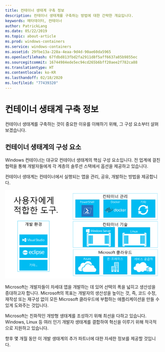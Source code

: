 ```yaml
---
title: 컨테이너 생태계 구축 정보
description: 컨테이너 생태계를 구축하는 방법에 대한 간략한 개요입니다.
keywords: 메타데이터, 컨테이너
author: PatrickLang
ms.date: 05/22/2019
ms.topic: about-article
ms.prod: windows-containers
ms.service: windows-containers
ms.assetid: 29fbe13a-228a-4eaa-9d4d-90ae60da5965
ms.openlocfilehash: 67fdbd813fbd2fa2911d8f5aff6637a85b9855ec
ms.sourcegitcommit: 16744984ede5ec94cd265b6bff20aee2f782ca88
ms.translationtype: HT
ms.contentlocale: ko-KR
ms.lasthandoff: 02/18/2020
ms.locfileid: "77439320"
---
```

# <a name="about-building-container-ecosystems"></a>컨테이너 생태계 구축 정보

컨테이너 생태계를 구축하는 것이 중요한 이유를 이해하기 위해, 그 구성 요소부터 살펴보겠습니다.

## <a name="components-of-a-container-ecosystem"></a>컨테이너 생태계의 구성 요소

Windows 컨테이너는 대규모 컨테이너 생태계의 핵심 구성 요소입니다. 전 업계에 걸친 협력을 통해 개발자들에게 각 계층의 솔루션 스택에서 옵션을 제공하고 있습니다.

컨테이너 생태계는 컨테이너에서 실행되는 앱을 관리, 공유, 개발하는 방법을 제공합니다.

![](media/containerEcosystem.png)

Microsoft는 개발자들이 차세대 앱을 개발하는 데 있어 선택의 폭을 넓히고 생산성을 증대하고자 합니다. Microsoft의 목표는 개발자의 생산성을 높이는 것, 즉, 코드 수정, 재작성 또는 재구성 없이 모든 Microsoft 클라우드에 부합하는 애플리케이션을 만들 수 있게 도와주는 것입니다.

Microsoft는 친화적인 개방형 생태계를 조성하기 위해 최선을 다하고 있습니다. Windows, Linux 등 여러 인기 개발자 생태계를 결합하여 혁신을 이루기 위해 적극적으로 지원하고 있습니다.

향후 몇 개월 동안 이 개발 생태계의 추가 파트너에 대한 자세한 정보를 제공할 것입니다.
